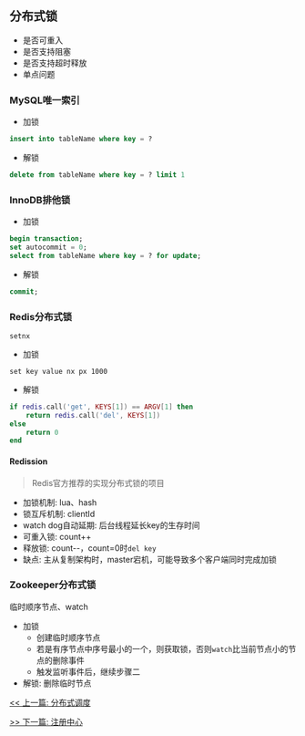 ## 分布式锁

* 是否可重入
* 是否支持阻塞
* 是否支持超时释放
* 单点问题

### MySQL唯一索引

* 加锁

```sql
insert into tableName where key = ?
```

* 解锁

```sql
delete from tableName where key = ? limit 1
```

### InnoDB排他锁

* 加锁

```sql
begin transaction;
set autocommit = 0;
select from tableName where key = ? for update;
```

* 解锁

```sql
commit;
```

### Redis分布式锁

`setnx`

* 加锁

```redis
set key value nx px 1000
```

* 解锁

```lua
if redis.call('get', KEYS[1]) == ARGV[1] then
    return redis.call('del', KEYS[1]) 
else 
    return 0 
end
```

#### Redission

> Redis官方推荐的实现分布式锁的项目

* 加锁机制: lua、hash
* 锁互斥机制: clientId
* watch dog自动延期: 后台线程延长key的生存时间
* 可重入锁: count++
* 释放锁: count--，count=0时`del key`
* 缺点: 主从复制架构时，master宕机，可能导致多个客户端同时完成加锁

### Zookeeper分布式锁

临时顺序节点、watch

* 加锁
    * 创建临时顺序节点
    * 若是有序节点中序号最小的一个，则获取锁，否则`watch`比当前节点小的节点的删除事件
    * 触发监听事件后，继续步骤二
* 解锁: 删除临时节点


[<< 上一篇: 分布式调度](10-分布式/分布式调度.md)

[>> 下一篇: 注册中心](10-分布式/注册中心.md)

